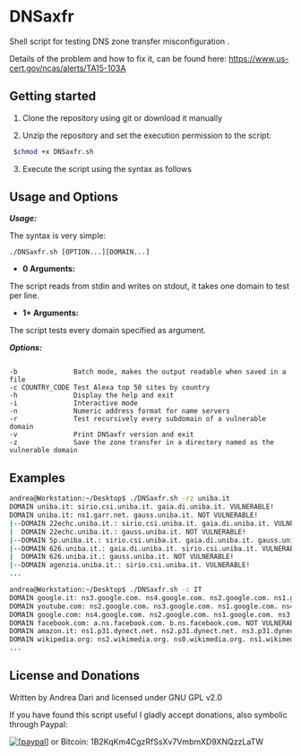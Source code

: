 DNSaxfr
====

Shell script for testing DNS zone transfer misconfiguration .

Details of the problem and how to fix it, can be found here: https://www.us-cert.gov/ncas/alerts/TA15-103A

## Getting started

1) Clone the repository using git or download it manually

2) Unzip the repository and set the execution permission to the script:

```bash
 $chmod +x DNSaxfr.sh
```
3) Execute the script using the syntax as follows

Usage and Options
-----------------

***Usage:***

The syntax is very simple:

```
./DNSaxfr.sh [OPTION...][DOMAIN...]

```

* **0 Arguments:**

The script reads from stdin and writes on stdout, it takes one domain to test per line.

* **1+ Arguments:**

The script tests every domain specified as argument.

***Options:***

```

-b              Batch mode, makes the output readable when saved in a file
-c COUNTRY_CODE Test Alexa top 50 sites by country
-h              Display the help and exit
-i              Interactive mode
-n              Numeric address format for name servers
-r              Test recursively every subdomain of a vulnerable domain
-v              Print DNSaxfr version and exit
-z              Save the zone transfer in a directory named as the vulnerable domain

```

## Examples

```bash
andrea@Workstation:~/Desktop$ ./DNSaxfr.sh -rz uniba.it
DOMAIN uniba.it: sirio.csi.uniba.it. gaia.di.uniba.it. VULNERABLE!
DOMAIN uniba.it: ns1.garr.net. gauss.uniba.it. NOT VULNERABLE!
|--DOMAIN 22echc.uniba.it.: sirio.csi.uniba.it. gaia.di.uniba.it. VULNERABLE!
|  DOMAIN 22echc.uniba.it.: gauss.uniba.it. NOT VULNERABLE!
|--DOMAIN 5p.uniba.it.: sirio.csi.uniba.it. gaia.di.uniba.it. gauss.uniba.it. NOT VULNERABLE!
|--DOMAIN 626.uniba.it.: gaia.di.uniba.it. sirio.csi.uniba.it. VULNERABLE!
|  DOMAIN 626.uniba.it.: gauss.uniba.it. NOT VULNERABLE!
|--DOMAIN agenzia.uniba.it.: sirio.csi.uniba.it. VULNERABLE!
...
```
```bash
andrea@Workstation:~/Desktop$ ./DNSaxfr.sh -c IT
DOMAIN google.it: ns3.google.com. ns4.google.com. ns2.google.com. ns1.google.com. NOT VULNERABLE!
DOMAIN youtube.com: ns2.google.com. ns3.google.com. ns1.google.com. ns4.google.com. NOT VULNERABLE!
DOMAIN google.com: ns4.google.com. ns2.google.com. ns1.google.com. ns3.google.com. NOT VULNERABLE!
DOMAIN facebook.com: a.ns.facebook.com. b.ns.facebook.com. NOT VULNERABLE!
DOMAIN amazon.it: ns1.p31.dynect.net. ns2.p31.dynect.net. ns3.p31.dynect.net. pdns6.ultradns.co.uk. pdns2.ultradns.net. ns4.p31.dynect.net. pdns5.ultradns.info. pdns3.ultradns.org. pdns4.ultradns.org. pdns1.ultradns.net. NOT VULNERABLE!
DOMAIN wikipedia.org: ns2.wikimedia.org. ns0.wikimedia.org. ns1.wikimedia.org. NOT VULNERABLE!
...
```


License and Donations
-------

Written by Andrea Dari and licensed under GNU GPL v2.0

If you have found this script useful I gladly accept donations, also symbolic through Paypal:

<a href="https://www.paypal.com/cgi-bin/webscr?cmd=_donations&business=andreadari91%40gmail%2ecom&lc=IT&item_name=Andrea%20Dari%20IT%20independent%20researcher&currency_code=EUR&bn=PP%2dDonationsBF%3abtn_donateCC_LG%2egif%3aNonHostedGuest"><img src="https://www.paypalobjects.com/en_US/i/btn/btn_donate_LG.gif" alt="[paypal]" /></a> or Bitcoin: 1B2KqKm4CgzRfSsXv7VmbmXD9XNQzzLaTW

